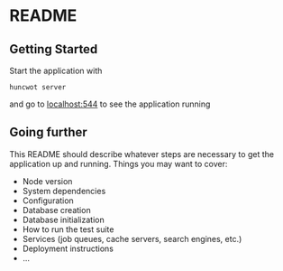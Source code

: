 # README

## Getting Started

Start the application with

```
huncwot server
```

and go to [localhost:544](http://localhost:5544) to see the application running

## Going further

This README should describe whatever steps are necessary to get the
application up and running. Things you may want to cover:

* Node version
* System dependencies
* Configuration
* Database creation
* Database initialization
* How to run the test suite
* Services (job queues, cache servers, search engines, etc.)
* Deployment instructions
* ...

